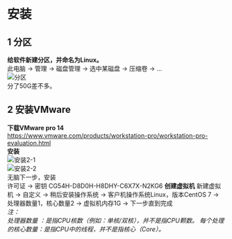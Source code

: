 # 安装
## 1 分区
**给软件新建分区，并命名为Linux。**<br>
此电脑 -> 管理 -> 磁盘管理 -> 选中某磁盘 -> 压缩卷 ->  ... <br>
![分区](https://github.com/tangxim/Linux-VMware-CentOS-/blob/master/01-VMware-CentOS/1.png)<br>
分了50G差不多。<br>
## 2 安装VMware
**下载VMware pro 14**<br>
https://www.vmware.com/products/workstation-pro/workstation-pro-evaluation.html<br>
**安装**<br>
![安装2-1](https://github.com/tangxim/Linux-VMware-CentOS-/blob/master/01-VMware-CentOS/2-1.png)<br>
![安装2-2](https://github.com/tangxim/Linux-VMware-CentOS-/blob/master/01-VMware-CentOS/2-2.png)<br>
无脑下一步，安装<br>
许可证 -> 密钥 CG54H-D8D0H-H8DHY-C6X7X-N2KG6
**创建虚拟机**
新建虚拟机 -> 自定义 -> 稍后安装操作系统 -> 客户机操作系统Linux，版本CentOS 7 -> 处理器数量1，核心数量2 -> 虚拟机内存1G -> 下一步直到完成<br>
*注：<br>
处理器数量 ：是指CPU核数（例如：单核/双核），并不是指CPU颗数。
每个处理的核心数量：是指CPU中的线程，并不是指核心（Core）。*
